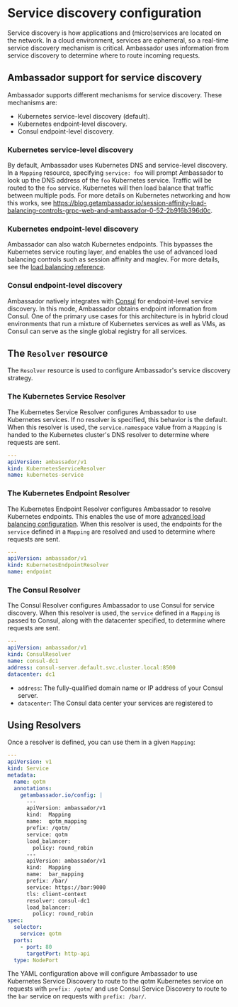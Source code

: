 # Service discovery configuration

Service discovery is how applications and (micro)services are located on the network. In a cloud environment, services are ephemeral, so a real-time service discovery mechanism is critical. Ambassador uses information from service discovery to determine where to route incoming requests.

## Ambassador support for service discovery

Ambassador supports different mechanisms for service discovery. These mechanisms are:

* Kubernetes service-level discovery (default).
* Kubernetes endpoint-level discovery.
* Consul endpoint-level discovery.

### Kubernetes service-level discovery

By default, Ambassador uses Kubernetes DNS and service-level discovery. In a `Mapping` resource, specifying `service: foo` will prompt Ambassador to look up the DNS address of the `foo` Kubernetes service. Traffic will be routed to the `foo` service. Kubernetes will then load balance that traffic between multiple pods. For more details on Kubernetes networking and how this works, see https://blog.getambassador.io/session-affinity-load-balancing-controls-grpc-web-and-ambassador-0-52-2b916b396d0c.

### Kubernetes endpoint-level discovery

Ambassador can also watch Kubernetes endpoints. This bypasses the Kubernetes service routing layer, and enables the use of advanced load balancing controls such as session affinity and maglev. For more details, see the [load balancing reference](/reference/core/load-balancer).

### Consul endpoint-level discovery

Ambassador natively integrates with [Consul](https://www.consul.io) for endpoint-level service discovery. In this mode, Ambassador obtains endpoint information from Consul. One of the primary use cases for this architecture is in hybrid cloud environments that run a mixture of Kubernetes services as well as VMs, as Consul can serve as the single global registry for all services.

## The `Resolver` resource

The `Resolver` resource is used to configure Ambassador's service discovery strategy.

### The Kubernetes Service Resolver

The Kubernetes Service Resolver configures Ambassador to use Kubernetes services. If no resolver is specified, this behavior is the default. When this resolver is used, the `service.namespace` value from a `Mapping` is handed to the Kubernetes cluster's DNS resolver to determine where requests are sent. 

```yaml
---
apiVersion: ambassador/v1
kind: KubernetesServiceResolver
name: kubernetes-service
```

### The Kubernetes Endpoint Resolver

The Kubernetes Endpoint Resolver configures Ambassador to resolve Kubernetes endpoints. This enables the use of more [advanced load balancing configuration](/reference/core/load-balancer). When this resolver is used, the endpoints for the `service` defined in a `Mapping` are resolved and used to determine where requests are sent.

```yaml
---
apiVersion: ambassador/v1
kind: KubernetesEndpointResolver
name: endpoint
```

### The Consul Resolver

The Consul Resolver configures Ambassador to use Consul for service discovery. When this resolver is used, the `service` defined in a `Mapping` is passed to Consul, along with the datacenter specified, to determine where requests are sent.

```yaml
---
apiVersion: ambassador/v1
kind: ConsulResolver
name: consul-dc1
address: consul-server.default.svc.cluster.local:8500
datacenter: dc1
```
- `address`: The fully-qualified domain name or IP address of your Consul server.
- `datacenter`: The Consul data center your services are registered to

## Using Resolvers

Once a resolver is defined, you can use them in a given `Mapping`:


```yaml
---
apiVersion: v1
kind: Service
metadata:
  name: qotm
  annotations:
    getambassador.io/config: |
      ---
      apiVersion: ambassador/v1
      kind:  Mapping
      name:  qotm_mapping
      prefix: /qotm/
      service: qotm
      load_balancer:
        policy: round_robin
      ---
      apiVersion: ambassador/v1
      kind:  Mapping
      name:  bar_mapping
      prefix: /bar/
      service: https://bar:9000
      tls: client-context
      resolver: consul-dc1
      load_balancer:
        policy: round_robin
spec:
  selector:
    service: qotm
  ports:
    - port: 80
      targetPort: http-api
  type: NodePort
```

The YAML configuration above will configure Ambassador to use Kubernetes Service Discovery  to route to the qotm Kubernetes service on requests with `prefix: /qotm/` and use Consul Service Discovery to route to the `bar` service on requests with `prefix: /bar/`.
